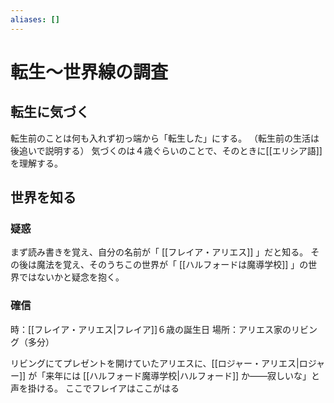 ```yaml
---
aliases: []
---
```

# 転生～世界線の調査
## 転生に気づく
転生前のことは何も入れず初っ端から「転生した」にする。
（転生前の生活は後追いで説明する）
気づくのは４歳ぐらいのことで、そのときに[[エリシア語]]を理解する。
## 世界を知る
### 疑惑
まず読み書きを覚え、自分の名前が「 [[フレイア・アリエス]] 」だと知る。
その後は魔法を覚え、そのうちこの世界が「 [[ハルフォードは魔導学校]] 」の世界ではないかと疑念を抱く。
### 確信
時：[[フレイア・アリエス|フレイア]]６歳の誕生日
場所：アリエス家のリビング（多分）

リビングにてプレゼントを開けていたアリエスに、[[ロジャー・アリエス|ロジャー]] が「来年には [[ハルフォード魔導学校|ハルフォード]] か――寂しいな」と声を掛ける。
ここでフレイアはここがはる